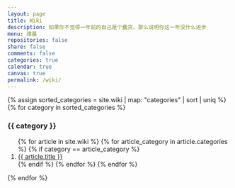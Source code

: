 ```yaml
---
layout: page
title: Wiki
description: 如果你不觉得一年前的自己是个蠢货，那么说明你这一年没什么进步
menu: 维基
repositories: false
share: false
comments: false
categories: true
calendar: true
canvas: true
permalink: /wiki/
---
```


{% assign sorted_categories = site.wiki | map: "categories" | sort | uniq %}
{% for category in sorted_categories %}
  <h3 name="{{ category }}" id="{{ category}}">{{ category }}</h3>
  <ol class="posts-list">
    {% for article in site.wiki %}
      {% for article_category in article.categories %}
        {% if category == article_category %}
          <li class="posts-list-item"><a class="posts-list-name" href="{{ article.url }}">{{ article.title }}</a></li>
        {% endif %}
      {% endfor %}
    {% endfor %}
  </ol>
{% endfor %}